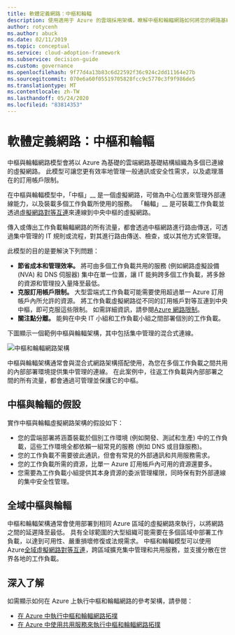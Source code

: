 ```yaml
---
title: 軟體定義網路：中樞和輪輻
description: 使用適用于 Azure 的雲端採用架構，瞭解中樞和輪輻網路如何將您的網路基礎結構組織成多個連線的虛擬網路。
author: rotycenh
ms.author: abuck
ms.date: 02/11/2019
ms.topic: conceptual
ms.service: cloud-adoption-framework
ms.subservice: decision-guide
ms.custom: governance
ms.openlocfilehash: 9f77d4a13b83c6d22592f36c924c2dd11164e27b
ms.sourcegitcommit: 070e6a60f05519705828fcc9c5770c3f9f986de5
ms.translationtype: MT
ms.contentlocale: zh-TW
ms.lasthandoff: 05/24/2020
ms.locfileid: "83814353"
---
```

# <a name="software-defined-networking-hub-and-spoke"></a>軟體定義網路：中樞和輪輻

中樞與輪輻網路模型會將以 Azure 為基礎的雲端網路基礎結構組織為多個已連線的虛擬網路。 此模型可讓您更有效率地管理一般通訊或安全性需求，以及處理潛在的訂用帳戶限制。

在中樞與輪輻模型中，「中樞」__ 是一個虛擬網路，可做為中心位置來管理外部連線能力，以及裝載多個工作負載所使用的服務。 「輪輻」__ 是可裝載工作負載並透過[虛擬網路對等互連](https://docs.microsoft.com/azure/virtual-network/virtual-network-peering-overview)來連線到中央中樞的虛擬網路。

傳入或傳出工作負載輪輻網路的所有流量，都會透過中樞網路進行路由傳送，可透過集中管理的 IT 規則或流程，對其進行路由傳送、檢查，或以其他方式來管理。

此模型的目的是要解決下列問題：

- **節省成本和管理效率。** 將可由多個工作負載共用的服務 (例如網路虛擬設備 (NVA) 和 DNS 伺服器) 集中在單一位置，讓 IT 能夠跨多個工作負載，將多餘的資源和管理投入量降至最低。
- **克服訂用帳戶限制。** 大型雲端式工作負載可能需要使用超過單一 Azure 訂用帳戶內所允許的資源。 將工作負載虛擬網路從不同的訂用帳戶對等互連到中央中樞，即可克服這些限制。 如需詳細資訊，請參閱[Azure 網路限制](https://docs.microsoft.com/azure/azure-resource-manager/management/azure-subscription-service-limits#networking-limits)。
- **關注點分離。** 能夠在中央 IT 小組和工作負載小組之間部署個別的工作負載。

下圖顯示一個範例中樞與輪輻架構，其中包括集中管理的混合式連線。

![中樞和輪輻網路架構](https://docs.microsoft.com/azure/architecture/reference-architectures/hybrid-networking/images/hub-spoke.png)

中樞與輪輻架構通常會與混合式網路架構搭配使用，為您在多個工作負載之間共用的內部部署環境提供集中管理的連線。 在此案例中，往返工作負載與內部部署之間的所有流量，都會通過可管理並保護它的中樞。

## <a name="hub-and-spoke-assumptions"></a>中樞與輪輻的假設

實作中樞與輪輻虛擬網路架構的假設如下：

- 您的雲端部署將涵蓋裝載於個別工作環境 (例如開發、測試和生產) 中的工作負載，這些工作環境全都依賴一組常見的服務 (例如 DNS 或目錄服務)。
- 您的工作負載不需要彼此通訊，但會有常見的外部通訊和共用服務需求。
- 您的工作負載所需的資源，比單一 Azure 訂用帳戶內可用的資源還要多。
- 您需要為工作負載小組提供其本身資源的委派管理權限，同時保有對外部連線的集中安全性管理。

## <a name="global-hub-and-spoke"></a>全域中樞與輪輻

中樞和輪輻架構通常會使用部署到相同 Azure 區域的虛擬網路來執行，以將網路之間的延遲降至最低。 具有全球範圍的大型組織可能需要在多個區域中部署工作負載，以達到可用性、嚴重損壞修復或法規需求。 中樞和輪輻模型可以使用 Azure[全域虛擬網路對等互連](https://docs.microsoft.com/azure/virtual-network/virtual-network-peering-overview)，跨區域擴充集中管理和共用服務，並支援分散在世界各地的工作負載。

## <a name="learn-more"></a>深入了解

如需顯示如何在 Azure 上執行中樞和輪輻網路的參考架構，請參閱：

- [在 Azure 中執行中樞和輪輻網路拓撲](https://docs.microsoft.com/azure/architecture/reference-architectures/hybrid-networking/hub-spoke)
- [在 Azure 中使用共用服務來執行中樞和輪輻網路拓撲](https://docs.microsoft.com/azure/architecture/reference-architectures/hybrid-networking/shared-services)
